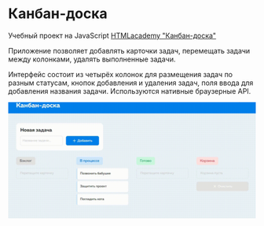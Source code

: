 # Канбан-доска

Учебный проект на JavaScript [HTMLacademy "Канбан-доска"](https://htmlacademy.ru/skills/project-kanban-board/payment)

Приложение позволяет добавлять карточки задач, перемещать задачи между колонками, удалять выполненные задачи.

Интерфейс состоит из четырёх колонок для размещения задач по разным статусам, кнопок добавления и удаления задач, поля ввода для добавления названия задачи. Используются нативные браузерные API.

![Kanbanboard](https://github.com/Bondvik/kanbanboard/blob/main/pic/kanbanboard.gif)